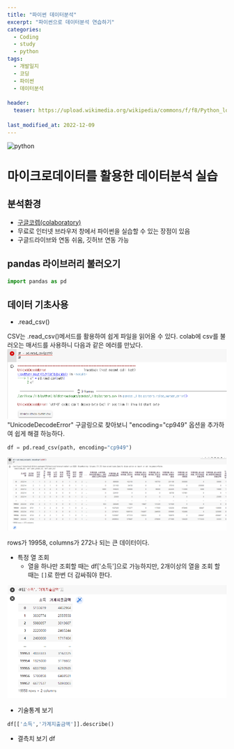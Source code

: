 ```yaml
---
title: "파이썬 데이터분석"
excerpt: "파이썬으로 데이터분석 연습하기"
categories:
  - Coding
  - study
  - python
tags:
  - 개발일지
  - 코딩
  - 파이썬
  - 데이터분석

header:
  teaser: https://upload.wikimedia.org/wikipedia/commons/f/f8/Python_logo_and_wordmark.svg

last_modified_at: 2022-12-09
---
```



![python](https://upload.wikimedia.org/wikipedia/commons/f/f8/Python_logo_and_wordmark.svg)


# 마이크로데이터를 활용한 데이터분석 실습

## 분석환경
- [구글코렙(colaboratory)](https://colab.research.google.com/)
- 무료로 인터넷 브라우저 창에서 파이썬을 실습할 수 있는 장점이 있음
- 구글드라이브와 연동 쉬움, 깃허브 연동 가능

## pandas 라이브러리 불러오기
```python
import pandas as pd
```

## 데이터 기초사용

- .read_csv()  

CSV는 .read_csv()메서드를 활용하여 쉽게 파일을 읽어올 수 있다. colab에 csv를 불러오는 매서드를 사용하니 다음과 같은 에러를 만났다.  
![error1](../assets/images/post/python/20221210_000554.png)  
"UnicodeDecodeError" 구글링으로 찾아보니 "encoding="cp949" 옵션을 추가하여 쉽게 해결 하능하다.
```python
df = pd.read_csv(path, encoding="cp949")
```
![image1](../assets/images/post/python/20221210_002237.png)  

rows가 19958, columns가 272나 되는 큰 데이터이다.

- 특정 열 조회  
  - 열을 하나만 조회할 때는 df['소득']으로 가능하지만, 2개이상의 열을 조회 할 때는 `[]`로 한번 더 감싸줘야 한다.

![image2](../assets/images/post/python/20221210_002524.png)  

- 기술통계 보기
```python
df[['소득','가계지출금액']].describe()
```

- 결측치 보기
df


